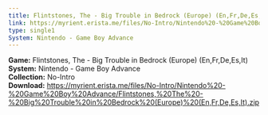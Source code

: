 ```yaml
---
title: Flintstones, The - Big Trouble in Bedrock (Europe) (En,Fr,De,Es,It)
link: https://myrient.erista.me/files/No-Intro/Nintendo%20-%20Game%20Boy%20Advance/Flintstones,%20The%20-%20Big%20Trouble%20in%20Bedrock%20(Europe)%20(En,Fr,De,Es,It).zip
type: single1
System: Nintendo - Game Boy Advance
---
```

<b>Game:</b> Flintstones, The - Big Trouble in Bedrock (Europe) (En,Fr,De,Es,It)<br>
<b>System:</b> Nintendo - Game Boy Advance<br>
<b>Collection:</b> No-Intro<br>
<b>Download:</b> https://myrient.erista.me/files/No-Intro/Nintendo%20-%20Game%20Boy%20Advance/Flintstones,%20The%20-%20Big%20Trouble%20in%20Bedrock%20(Europe)%20(En,Fr,De,Es,It).zip